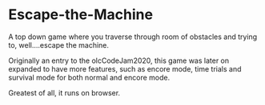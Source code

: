 # Escape-the-Machine
A top down game where you traverse through room of obstacles and trying to, well....escape the machine.

Originally an entry to the olcCodeJam2020, this game was later on expanded to have more features, such as encore mode, time trials and survival mode for both normal and encore mode.

Greatest of all, it runs on browser.
